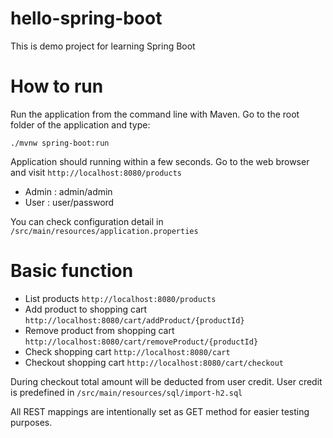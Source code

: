 # hello-spring-boot
This is demo project for learning Spring Boot

# How to run
Run the application from the command line with Maven. Go to the root folder of the application and type:
```
./mvnw spring-boot:run
```
Application should running within a few seconds.
Go to the web browser and visit `http://localhost:8080/products`
- Admin : admin/admin
- User : user/password

You can check configuration detail in `/src/main/resources/application.properties`

# Basic function
- List products `http://localhost:8080/products`
- Add product to shopping cart `http://localhost:8080/cart/addProduct/{productId}`
- Remove product from shopping cart `http://localhost:8080/cart/removeProduct/{productId}`
- Check shopping cart `http://localhost:8080/cart`
- Checkout shopping cart `http://localhost:8080/cart/checkout`

During checkout total amount will be deducted from user credit. User credit is predefined in `/src/main/resources/sql/import-h2.sql`

All REST mappings are intentionally set as GET method for easier testing purposes.
